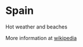 # Spain

Hot weather and beaches

More information at [wikipedia](https://en.wikipedia.org/wiki/Spain)